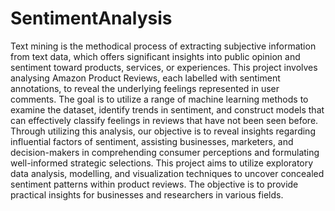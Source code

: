 # SentimentAnalysis

Text mining is the methodical process of extracting subjective information from text data, which offers significant insights into public opinion and sentiment toward products, services, or experiences. This project involves analysing Amazon Product Reviews, each labelled with sentiment annotations, to reveal the underlying feelings represented in user comments.
The goal is to utilize a range of machine learning methods to examine the dataset, identify trends in sentiment, and construct models that can effectively classify feelings in reviews that have not been seen before. Through utilizing this analysis, our objective is to reveal insights regarding influential factors of sentiment, assisting businesses, marketers, and decision-makers in comprehending consumer perceptions and formulating well-informed strategic selections. This project aims to utilize exploratory data analysis, modelling, and visualization techniques to uncover concealed sentiment patterns within product reviews. The objective is to provide practical insights for businesses and researchers in various fields.  
